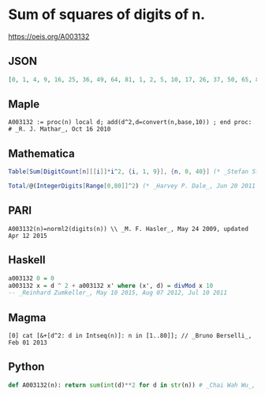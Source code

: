 # Sum of squares of digits of n\.
https://oeis.org/A003132
## JSON
```JSON
[0, 1, 4, 9, 16, 25, 36, 49, 64, 81, 1, 2, 5, 10, 17, 26, 37, 50, 65, 82, 4, 5, 8, 13, 20, 29, 40, 53, 68, 85, 9, 10, 13, 18, 25, 34, 45, 58, 73, 90, 16, 17, 20, 25, 32, 41, 52, 65, 80, 97, 25, 26, 29, 34, 41, 50, 61, 74, 89, 106, 36, 37, 40, 45, 52, 61, 72, 85, 100, 117, 49]
```
## Maple
```Maple
A003132 := proc(n) local d; add(d^2,d=convert(n,base,10)) ; end proc: # _R. J. Mathar_, Oct 16 2010
```
## Mathematica
```Mathematica
Table[Sum[DigitCount[n][[i]]*i^2, {i, 1, 9}], {n, 0, 40}] (* _Stefan Steinerberger_, Mar 25 2006 *)
```
```Mathematica
Total/@(IntegerDigits[Range[0,80]]^2) (* _Harvey P. Dale_, Jun 20 2011 *)
```
## PARI
```PARI
A003132(n)=norml2(digits(n)) \\ _M. F. Hasler_, May 24 2009, updated Apr 12 2015
```
## Haskell
```Haskell
a003132 0 = 0
a003132 x = d ^ 2 + a003132 x' where (x', d) = divMod x 10
-- _Reinhard Zumkeller_, May 10 2015, Aug 07 2012, Jul 10 2011
```
## Magma
```Magma
[0] cat [&+[d^2: d in Intseq(n)]: n in [1..80]]; // _Bruno Berselli_, Feb 01 2013
```
## Python
```Python
def A003132(n): return sum(int(d)**2 for d in str(n)) # _Chai Wah Wu_, Apr 02 2021
```
